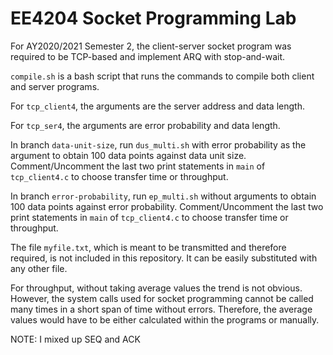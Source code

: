 # EE4204 Socket Programming Lab

For AY2020/2021 Semester 2, the client-server socket program was required to be TCP-based and implement ARQ with stop-and-wait.

`compile.sh` is a bash script that runs the commands to compile both client and server programs.

For `tcp_client4`, the arguments are the server address and data length.

For `tcp_ser4`, the arguments are error probability and data length.

In branch `data-unit-size`, run `dus_multi.sh` with error probability as the argument to obtain 100 data points against data unit size. Comment/Uncomment the last two print statements in `main` of `tcp_client4.c` to choose transfer time or throughput.

In branch `error-probability`, run `ep_multi.sh` without arguments to obtain 100 data points against error probability. Comment/Uncomment the last two print statements in `main` of `tcp_client4.c` to choose transfer time or throughput.

The file `myfile.txt`, which is meant to be transmitted and therefore required, is not included in this repository. It can be easily substituted with any other file.

For throughput, without taking average values the trend is not obvious. However, the system calls used for socket programming cannot be called many times in a short span of time without errors. Therefore, the average values would have to be either calculated within the programs or manually.

NOTE: I mixed up SEQ and ACK
